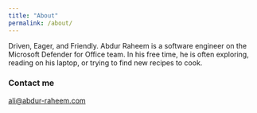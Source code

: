 ```yaml
---
title: "About"
permalink: /about/
---
```


Driven, Eager, and Friendly. Abdur Raheem is a software engineer on the Microsoft Defender for Office team. In his free time, he is often exploring, reading on his laptop, or trying to find new recipes to cook.

### Contact me

[ali@abdur-raheem.com](mailto:ali@abdur-raheem.com)
